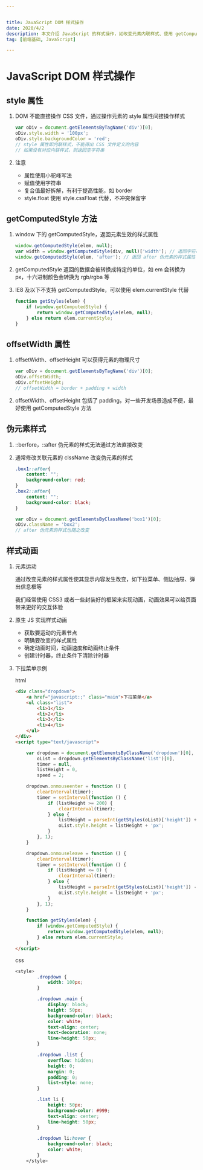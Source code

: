 ```yaml
---


title: JavaScript DOM 样式操作
date: 2020/4/2
description: 本文介绍 JavaScript 的样式操作，如改变元素内联样式、使用 getComputedStyle 获取生效样式、改变伪元素样式、以及计时器实现动画
tag: [前端基础, JavaScript]

---
```




# JavaScript DOM 样式操作

## style 属性

1. DOM 不能直接操作 CSS 文件，通过操作元素的 style 属性间接操作样式

   ```javascript
   var oDiv = document.getElementsByTagName('div')[0];
   oDiv.style.width = '100px';
   oDiv.style.backgroundColor = 'red';
   // style 属性即内联样式，不能得出 CSS 文件定义的内容
   // 如果没有对应内联样式，则返回空字符串
   ```

2. 注意
   - 属性使用小驼峰写法
   - 赋值使用字符串
   - 复合值最好拆解，有利于提高性能，如 border
   - style.float 使用 style.cssFloat 代替，不冲突保留字

## getComputedStyle 方法

1. window 下的 getComputedStyle，返回元素生效的样式属性

   ```javascript
   window.getComputedStyle(elem, null);
   var width = window.getComputedStyle(div, null)['width']; // 返回字符串
   window.getComputedStyle(elem, 'after'); // 返回 after 伪元素的样式属性
   ```

2. getComputedStyle 返回的数据会被转换成特定的单位，如 em 会转换为 px，十六进制颜色会转换为 rgb/rgba 等

3. IE8 及以下不支持 getComputedStyle，可以使用 elem.currentStyle 代替

   ```javascript
   function getStyles(elem) {
       if (window.getComputedStyle) {
           return window.getComputedStyle(elem, null);
       } else return elem.currentStyle;
   }
   ```

## offsetWidth 属性

1. offsetWidth、offsetHeight 可以获得元素的物理尺寸

   ```javascript
   var oDiv = document.getElementsByTagName('div')[0];
   oDiv.offsetWidth; 
   oDiv.offsetHeight; 
   // offsetWidth = border + padding + width
   ```

2. offsetWidth、offsetHeight 包括了 padding，对一些开发场景造成不便，最好使用  getComputedStyle 方法

## 伪元素样式

1. ::berfore，::after 伪元素的样式无法通过方法直接改变

2. 通常修改关联元素的 clssName 改变伪元素的样式

   ```css
   .box1::after{
       content: "";
       background-color: red;
   }
   .box2::after{
       content: "";
       background-color: black;
   }
   ```

   ```javascript
   var oDiv = document.getElementsByClassName('box1')[0];
   oDiv.className = 'box2';
   // after 伪元素的样式也随之改变
   ```

## 样式动画

1. 元素运动

   通过改变元素的样式属性使其显示内容发生改变，如下拉菜单、侧边抽屉、弹出信息框等

   我们经常使用 CSS3 或者一些封装好的框架来实现动画，动画效果可以给页面带来更好的交互体验

2. 原生 JS 实现样式动画
   - 获取要运动的元素节点
   - 明确要改变的样式属性
   - 确定动画时间，动画速度和动画终止条件
   - 创建计时器，终止条件下清除计时器

3. 下拉菜单示例

   html
   
   ```html
   <div class="dropdown">
       <a href="javascript:;" class="main">下拉菜单</a>
       <ul class="list">
           <li>1</li>
           <li>2</li>
           <li>3</li>
           <li>4</li>
       </ul>
   </div>
   <script type="text/javascript">
   
       var dropdown = document.getElementsByClassName('dropdown')[0],
           oList = dropdown.getElementsByClassName('list')[0],
           timer = null,
           listHeight = 0,
           speed = 2;
   
       dropdown.onmouseenter = function () {
           clearInterval(timer);
           timer = setInterval(function () {
               if (listHeight >= 200) {
                   clearInterval(timer);
               } else {
                   listHeight = parseInt(getStyles(oList)['height']) + speed;
                   oList.style.height = listHeight + 'px';
               }
           }, 1);
       }
   
       dropdown.onmouseleave = function () {
           clearInterval(timer);
           timer = setInterval(function () {
               if (listHeight <= 0) {
                   clearInterval(timer);
               } else {
                   listHeight = parseInt(getStyles(oList)['height']) - speed;
                   oList.style.height = listHeight + 'px';
               }
           }, 1);
       }
   
       function getStyles(elem) { 
           if (window.getComputedStyle) {
               return window.getComputedStyle(elem, null);
           } else return elem.currentStyle;
       }
   </script>
   ```
   
   css
   
   ```css
   <style>
           .dropdown {
               width: 100px;
           }
   
           .dropdown .main {
               display: block;
               height: 50px;
               background-color: black;
               color: white;
               text-align: center;
               text-decoration: none;
               line-height: 50px;
           }
   
           .dropdown .list {
               overflow: hidden;
               height: 0;
               margin: 0;
               padding: 0;
               list-style: none;
           }
   
           .list li {
               height: 50px;
               background-color: #999;
               text-align: center;
               line-height: 50px;
           }
   
           .dropdown li:hover {
               background-color: black;
               color: white;
           }
       </style>
   ```
   
   
   
   
